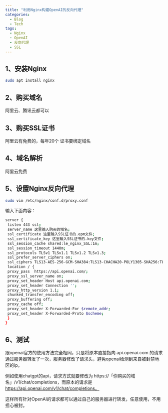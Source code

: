 ```yaml
---
title: "利用Nginx构建OpenAI的反向代理"
categories:
  - Blog
  - Tech
tags:
  - Nginx
  - OpenAI
  - 反向代理
  - SSL
---
```


## 1、安装Nginx

```bash
sudo apt install nginx
```

## 2、购买域名

阿里云、腾讯云都可以

## 3、购买SSL证书

阿里云有免费的，每年20个
证书要绑定域名

## 4、域名解析

阿里云免费

## 5、设置Nginx反向代理

```bash
sudo vim /etc/nginx/conf.d/proxy.conf
```

输入下面内容：

```bash
server {
 listen 443 ssl;
 server_name 这里输入购买的域名;
 ssl_certificate 这里输入SSL证书的.epm文件;
 ssl_certificate_key 这里输入SSL证书的.key文件;
 ssl_session_cache shared:le_nginx_SSL:1m;
 ssl_session_timeout 1440m;
 ssl_protocols TLSv1 TLSv1.1 TLSv1.2 TLSv1.3;
 ssl_prefer_server_ciphers on;
 ssl_ciphers TLS13-AES-256-GCM-SHA384:TLS13-CHACHA20-POLY1305-SHA256:TLS13-AES-128-GCM-SHA256:TLS13-AES-128-CCM-8-SHA256:TLS13-AES-128-CCM-SHA256:EECDH+CHACHA20:EECDH+CHACHA20-draft:EECDH+ECDSA+AES128:EECDH+aRSA+AES128:RSA+AES128:EECDH+ECDSA+AES256:EECDH+aRSA+AES256:RSA+AES256:EECDH+ECDSA+3DES:EECDH+aRSA+3DES:RSA+3DES:!MD5;
 location / {
 proxy_pass  https://api.openai.com/;
 proxy_ssl_server_name on;
 proxy_set_header Host api.openai.com;
 proxy_set_header Connection '';
 proxy_http_version 1.1;
 chunked_transfer_encoding off;
 proxy_buffering off;
 proxy_cache off;
 proxy_set_header X-Forwarded-For $remote_addr;
 proxy_set_header X-Forwarded-Proto $scheme;
 }
}
```

## 6、测试

跟openai官方的使用方法完全相同，只是将原本直接指向 api.openai.com 的请求通过服务器转发了一次，服务器修改了请求头，避免openai检测到来自被封禁地区的ip。

例如使用chatgpt的api，请求方式就要修改为 https://「你购买的域名」/v1/chat/completions，而原本的请求是 https://api.openai.com/v1/chat/completions。

这样所有针对OpenAI的请求都可以通过自己的服务器进行转发，任意使用，不用担心被封。